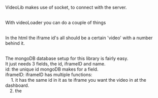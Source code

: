 VideoLib makes use of socket, to connect with the server.<br><br>

With videoLoader you can do a couple of things<br><br>

In the html the iframe id's all should be a certain 'video' with a number behind it.<br><br>

The mongoDB database setup for this library is fairly easy.<br>
It just needs 3 fields, the id, iframeID and name.<br>
id: the unique id mongoDB makes for a field.<br>
iframeID: iframeID has multiple functions:<br>
           &emsp; 1. it has the same id in it as te iframe you want the video in at the dashboard.<br>
            &emsp;2. the <title> of each seperate screen should be the same as the iframeID<br>
link: This has the unique youtube video id in it, thats the part after v=<br><br>

create a database first and link it in nodejs, get the cluster url and put in in the code<br>
const url = "mongodb+srv://<username>:<password>@cluster0-ybw87.mongodb.net/test?retryWrites=true&w=majority";<br><br>


<b>You can load the Page with videoLoader().loadPage()</b><br>
This functions only sends a message 'loadVideos' through socket, this means that the server side does the rest.<br><br>

<i>This is the server side function</i><br>
```
//Getting all videos from database<br>
let getVideos = () => {<br>
    //Connecting to database<br>
    MongoClient.connect(url, function(err, db) {<br>
        if (err) throw err;<br>
        var dbo = db.db(<Your database name>);<br>
        //Finding all videos in database<br>
        dbo.collection(<Your database collection name>).find({}).toArray(function(err, result) {<br>
            if (err) throw err;<br>
            let videos = result<br>
            //Sending to client<br>
            io.emit('VideoArray', videos );   <b>!!MAKE SURE THE EMIT IS CALLED 'VideoArray'!!</b><br>
            db.close();<br>
          });<br>
      });<br>
}<br><br>```

<b>You can reload the page with videoLoader().reloadPage()</b><br>
the only thing this function does is clear the cache and reload the page, so when the user updated a video, you can use it to refresh.<br><br>

<b>You can update a video in the database with videoLoader().updateVideoDB(e)</b><br>
This is what happens when the submitbutton gets pushed. The submitbutton has a dest parameter with the same number as the number the iframe id(of the iframe you want to change) has in it.<br>
Make sure that every sumbit button has a unique id, so the target.getattribute wil work.<br>
Because the function will use the click event of a certain button.<br><br>

What the function does is get the url out of the input field and push it into an array, and find which screen the video is for.<br>
Then it sends an array through socket with data ['iframeID','link'] and name 'newVideo' to the server. <br>
So if the server gets newVideo through socket, it will insert it in the database through this piece of code.<br><br>
<i>html form code</i><br>
Make sure the form used is built up like this.<br>
<i>id of this part has link+'the same number used in the dest of submitbutton'</i><br>
```HTML <input id='link1' type='text' placeholder="youtube link"/> ```
<br>
```HTML <input id='subm4' class="SubmitButton" type='submit'  dest='1'/> ```
<br><br>
<i>Server side code</i><br><br>

//Inserting filled in video in database<br>
```let insertVideo = (data) => {<br>
    MongoClient.connect(url, function(err, db) {<br>
        if (err) throw err;<br>
        var dbo = db.db(<Your database name>);<br>
        var newvalues = { $set: {link: data[1]} };<br>
        var myquery = {iframeID: data[0]}<br>
        //Insert with query<br>
        dbo.collection(<Your database collection>).updateOne(myquery, newvalues, function(err, res) {<br>
            if (err) throw err;<br>
            console.log("1 document updated");<br>
            db.close();<br>
          });<br>
      });<br>
      io.emit('ReloadDash')<br>```
}<br><br>

after putting a updated video in the database use videoLoader().reloadPage()